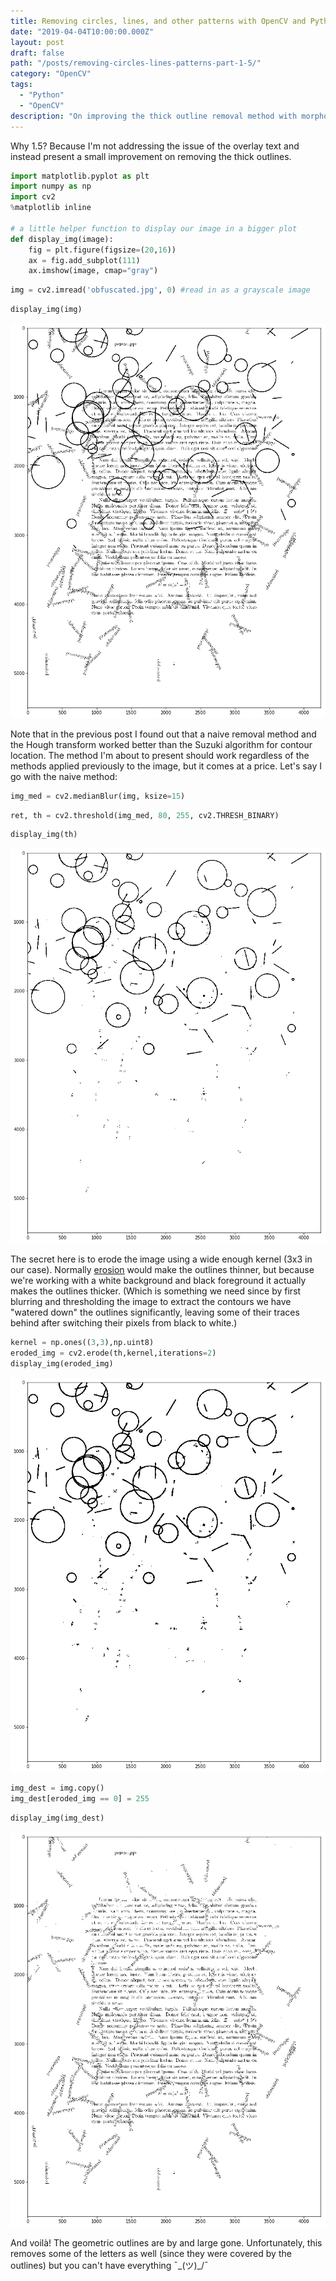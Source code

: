 ```yaml
---
title: Removing circles, lines, and other patterns with OpenCV and Python, part 1 & 1/2
date: "2019-04-04T10:00:00.000Z"
layout: post
draft: false
path: "/posts/removing-circles-lines-patterns-part-1-5/"
category: "OpenCV"
tags:
  - "Python"
  - "OpenCV"
description: "On improving the thick outline removal method with morphological transformations."
---
```


Why 1.5? Because I'm not addressing the issue of the overlay text and instead present a small improvement on removing the thick outlines.


```python
import matplotlib.pyplot as plt
import numpy as np
import cv2
%matplotlib inline

# a little helper function to display our image in a bigger plot
def display_img(image):
    fig = plt.figure(figsize=(20,16))
    ax = fig.add_subplot(111)
    ax.imshow(image, cmap="gray")
```


```python
img = cv2.imread('obfuscated.jpg', 0) #read in as a grayscale image
```


```python
display_img(img)
```


![png](Removing-circles-lines-patterns-part-1-5_files/Removing-circles-lines-patterns-part-1-5_3_0.png)


Note that in the previous post I found out that a naive removal method and the Hough transform worked better than the Suzuki algorithm for contour location. The method I'm about to present should work regardless of the methods applied previously to the image, but it comes at a price. Let's say I go with the naive method:


```python
img_med = cv2.medianBlur(img, ksize=15)
```


```python
ret, th = cv2.threshold(img_med, 80, 255, cv2.THRESH_BINARY)
```


```python
display_img(th)
```


![png](Removing-circles-lines-patterns-part-1-5_files/Removing-circles-lines-patterns-part-1-5_7_0.png)


The secret here is to erode the image using a wide enough kernel (3x3 in our case). Normally [erosion](https://docs.opencv.org/3.0-beta/doc/py_tutorials/py_imgproc/py_morphological_ops/py_morphological_ops.html) would make the outlines thinner, but because we're working with a white background and black foreground it actually makes the outlines thicker. (Which is something we need since by first blurring and thresholding the image to extract the contours we have "watered down" the outlines significantly, leaving some of their traces behind after switching their pixels from black to white.)


```python
kernel = np.ones((3,3),np.uint8)
eroded_img = cv2.erode(th,kernel,iterations=2)
display_img(eroded_img)
```


![png](Removing-circles-lines-patterns-part-1-5_files/Removing-circles-lines-patterns-part-1-5_9_0.png)



```python
img_dest = img.copy()
img_dest[eroded_img == 0] = 255
```


```python
display_img(img_dest)
```


![png](Removing-circles-lines-patterns-part-1-5_files/Removing-circles-lines-patterns-part-1-5_11_0.png)


And voilà! The geometric outlines are by and large gone. Unfortunately, this removes some of the letters as well (since they were covered by the outlines) but you can't have everything ¯\_(ツ)_/¯
